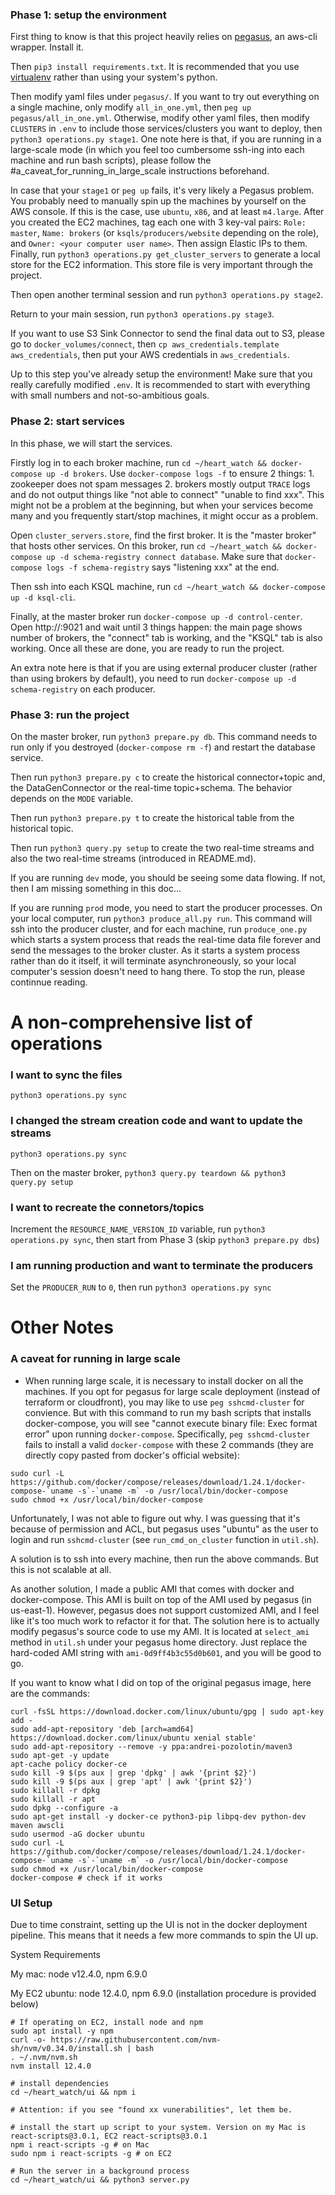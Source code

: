 ### Phase 1: setup the environment

First thing to know is that this project heavily relies on [pegasus](https://github.com/InsightDataScience/pegasus), an aws-cli wrapper. Install it.

Then `pip3 install requirements.txt`. It is recommended that you use [virtualenv](https://virtualenv.pypa.io/en/latest/) rather than using your system's python.

Then modify yaml files under `pegasus/`. If you want to try out everything on a single machine, only modify `all_in_one.yml`, then `peg up pegasus/all_in_one.yml`. Otherwise, modify other yaml files, then modify `CLUSTERS` in `.env` to include those services/clusters you want to deploy, then `python3 operations.py stage1`. One note here is that, if you are running in a large-scale mode (in which you feel too cumbersome ssh-ing into each machine and run bash scripts), please follow the #a_caveat_for_running_in_large_scale instructions beforehand.

In case that your `stage1` or `peg up` fails, it's very likely a Pegasus problem. You probably need to manually spin up the machines by yourself on the AWS console. If this is the case, use `ubuntu`, `x86`, and at least `m4.large`. After you created the EC2 machines, tag each one with 3 key-val pairs: `Role: master`, `Name: brokers` (or `ksqls/producers/website` depending on the role), and `Owner: <your computer user name>`. Then assign Elastic IPs to them. Finally, run `python3 operations.py get_cluster_servers` to generate a local store for the EC2 information. This store file is very important through the project.

Then open another terminal session and run `python3 operations.py stage2`.

Return to your main session, run `python3 operations.py stage3`.

If you want to use S3 Sink Connector to send the final data out to S3, please go to `docker_volumes/connect`, then `cp aws_credentials.template aws_credentials`, then put your AWS credentials in `aws_credentials`.

Up to this step you've already setup the environment! Make sure that you really carefully modified `.env`. It is recommended to start with everything with small numbers and not-so-ambitious goals.


### Phase 2: start services

In this phase, we will start the services.

Firstly log in to each broker machine, run `cd ~/heart_watch && docker-compose up -d brokers`. Use `docker-compose logs -f` to ensure 2 things: 1. zookeeper does not spam messages 2. brokers mostly output `TRACE` logs and do not output things like "not able to connect" "unable to find xxx". This might not be a problem at the beginning, but when your services become many and you frequently start/stop machines, it might occur as a problem.

Open `cluster_servers.store`, find the first broker. It is the "master broker" that hosts other services. On this broker, run `cd ~/heart_watch && docker-compose up -d schema-registry connect database`. Make sure that `docker-compose logs -f schema-registry` says "listening xxx" at the end.

Then ssh into each KSQL machine, run `cd ~/heart_watch && docker-compose up -d ksql-cli`.

Finally, at the master broker run `docker-compose up -d control-center`. Open http://<master broker ip>:9021 and wait until 3 things happen: the main page shows number of brokers, the "connect" tab is working, and the "KSQL" tab is also working. Once all these are done, you are ready to run the project.
  
An extra note here is that if you are using external producer cluster (rather than using brokers by default), you need to run `docker-compose up -d schema-registry` on each producer.


### Phase 3: run the project

On the master broker, run `python3 prepare.py db`. This command needs to run only if you destroyed (`docker-compose rm -f`) and restart the database service.

Then run `python3 prepare.py c` to create the historical connector+topic and, the DataGenConnector or the real-time topic+schema. The behavior depends on the `MODE` variable.

Then run `python3 prepare.py t` to create the historical table from the historical topic.

Then run `python3 query.py setup` to create the two real-time streams and also the two real-time streams (introduced in README.md).

If you are running `dev` mode, you should be seeing some data flowing. If not, then I am missing something in this doc...

If you are running `prod` mode, you need to start the producer processes. On your local computer, run `python3 produce_all.py run`. This command will ssh into the producer cluster, and for each machine, run `produce_one.py` which starts a system process that reads the real-time data file forever and send the messages to the broker cluster. As it starts a system process rather than do it itself, it will terminate asynchroneously, so your local computer's session doesn't need to hang there. To stop the run, please continnue reading.

# A non-comprehensive list of operations

### I want to sync the files

`python3 operations.py sync`

### I changed the stream creation code and want to update the streams

`python3 operations.py sync`

Then on the master broker, `python3 query.py teardown && python3 query.py setup`

### I want to recreate the connetors/topics

Increment the `RESOURCE_NAME_VERSION_ID` variable, run `python3 operations.py sync`, then start from Phase 3 (skip `python3 prepare.py dbs`)

### I am running production and want to terminate the producers

Set the `PRODUCER_RUN` to `0`, then run `python3 operations.py sync`


# Other Notes

### A caveat for running in large scale

- When running large scale, it is necessary to install docker on all the machines. If you opt for pegasus for large scale deployment (instead of terraform or cloudfront), you may like to use `peg sshcmd-cluster` for convience. But with this command to run my bash scripts that installs docker-compose, you will see "cannot execute binary file: Exec format error" upon running `docker-compose`. Specifically, `peg sshcmd-cluster` fails to install a valid `docker-compose` with these 2 commands (they are directly copy pasted from docker's official website):

```
sudo curl -L https://github.com/docker/compose/releases/download/1.24.1/docker-compose-`uname -s`-`uname -m` -o /usr/local/bin/docker-compose
sudo chmod +x /usr/local/bin/docker-compose
```

Unfortunately, I was not able to figure out why. I was guessing that it's because of permission and ACL, but pegasus uses "ubuntu" as the user to login and run `sshcmd-cluster` (see `run_cmd_on_cluster` function in `util.sh`).

A solution is to ssh into every machine, then run the above commands. But this is not scalable at all.

As another solution, I made a public AMI that comes with docker and docker-compose. This AMI is built on top of the AMI used by pegasus (in us-east-1). However, pegasus does not support customized AMI, and I feel like it's too much work to refactor it for that. The solution here is to actually modify pegasus's source code to use my AMI. It is located at `select_ami` method in `util.sh` under your pegasus home directory. Just replace the hard-coded AMI string with `ami-0d9ff4b3c55d0b601`, and you will be good to go.

If you want to know what I did on top of the original pegasus image, here are the commands:

```
curl -fsSL https://download.docker.com/linux/ubuntu/gpg | sudo apt-key add -
sudo add-apt-repository 'deb [arch=amd64] https://download.docker.com/linux/ubuntu xenial stable'
sudo add-apt-repository --remove -y ppa:andrei-pozolotin/maven3
sudo apt-get -y update
apt-cache policy docker-ce
sudo kill -9 $(ps aux | grep 'dpkg' | awk '{print $2}')
sudo kill -9 $(ps aux | grep 'apt' | awk '{print $2}')
sudo killall -r dpkg
sudo killall -r apt
sudo dpkg --configure -a
sudo apt-get install -y docker-ce python3-pip libpq-dev python-dev maven awscli
sudo usermod -aG docker ubuntu
sudo curl -L https://github.com/docker/compose/releases/download/1.24.1/docker-compose-`uname -s`-`uname -m` -o /usr/local/bin/docker-compose
sudo chmod +x /usr/local/bin/docker-compose
docker-compose # check if it works
```

### UI Setup

Due to time constraint, setting up the UI is not in the docker deployment pipeline. This means that it needs a few more commands to spin the UI up.

System Requirements

My mac: node v12.4.0, npm 6.9.0

My EC2 ubuntu: node 12.4.0, npm 6.9.0 (installation procedure is provided below)


```
# If operating on EC2, install node and npm
sudo apt install -y npm
curl -o- https://raw.githubusercontent.com/nvm-sh/nvm/v0.34.0/install.sh | bash
. ~/.nvm/nvm.sh
nvm install 12.4.0

# install dependencies
cd ~/heart_watch/ui && npm i

# Attention: if you see "found xx vunerabilities", let them be.

# install the start up script to your system. Version on my Mac is react-scripts@3.0.1, EC2 react-scripts@3.0.1
npm i react-scripts -g # on Mac
sudo npm i react-scripts -g # on EC2

# Run the server in a background process
cd ~/heart_watch/ui && python3 server.py

```
